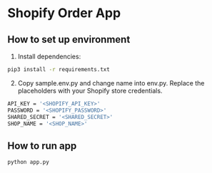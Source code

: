 # Shopify Order App

## How to set up environment
1. Install dependencies:
```bash
pip3 install -r requirements.txt
```

2. Copy sample.env.py and change name into env.py. Replace the placeholders with your Shopify store credentials.
```bash
API_KEY = '<SHOPIFY_API_KEY>'
PASSWORD = '<SHOPIFY_PASSWORD>'
SHARED_SECRET = '<SHARED_SECRET>'
SHOP_NAME = '<SHOP_NAME>'
```

## How to run app
```bash
python app.py
```